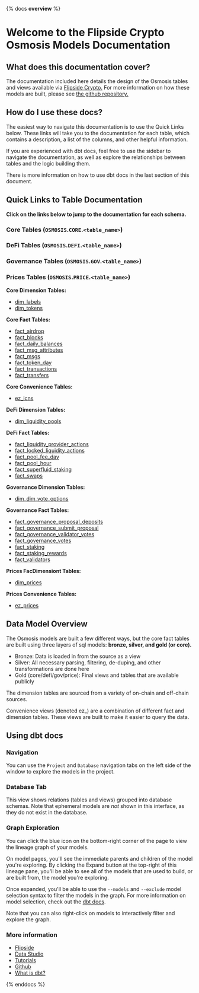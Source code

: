 {% docs __overview__ %}

# Welcome to the Flipside Crypto Osmosis Models Documentation

## **What does this documentation cover?**
The documentation included here details the design of the Osmosis
 tables and views available via [Flipside Crypto.](https://flipsidecrypto.xyz/) For more information on how these models are built, please see [the github repository.](https://github.com/flipsideCrypto/osmosis-models/)

## **How do I use these docs?**
The easiest way to navigate this documentation is to use the Quick Links below. These links will take you to the documentation for each table, which contains a description, a list of the columns, and other helpful information.

If you are experienced with dbt docs, feel free to use the sidebar to navigate the documentation, as well as explore the relationships between tables and the logic building them.

There is more information on how to use dbt docs in the last section of this document.

## **Quick Links to Table Documentation**

**Click on the links below to jump to the documentation for each schema.**

### Core Tables (`OSMOSIS`.`CORE`.`<table_name>`)
### DeFi Tables (`OSMOSIS`.`DEFI`.`<table_name>`)
### Governance Tables (`OSMOSIS`.`GOV`.`<table_name>`)
### Prices Tables (`OSMOSIS`.`PRICE`.`<table_name>`)



**Core Dimension Tables:**
- [dim_labels](#!/model/model.osmosis.core__dim_labels)
- [dim_tokens](#!/model/model.osmosis.core__dim_tokens)

**Core Fact Tables:**
- [fact_airdrop](#!/model/model.osmosis.core__fact_airdrop)
- [fact_blocks](#!/model/model.osmosis.core__fact_blocks)
- [fact_daily_balances](#!/model/model.osmosis.core__fact_daily_balances)
- [fact_msg_attributes](#!/model/model.osmosis.core__fact_msg_attributes)
- [fact_msgs](#!/model/model.osmosis.core__fact_msgs)
- [fact_token_day](#!/model/model.osmosis.core__fact_token_day)
- [fact_transactions](#!/model/model.osmosis.core__fact_transactions)
- [fact_transfers](#!/model/model.osmosis.core__fact_transfers)

**Core Convenience Tables:**
- [ez_icns](#!/model/model.osmosis.core__ez_icns)

**DeFi Dimension Tables:**
- [dim_liquidity_pools](#!/model/model.osmosis.defi__dim_liquidity_pools)

**DeFi Fact Tables:**
- [fact_liquidity_provider_actions](#!/model/model.osmosis.defi__fact_liquidity_provider_actions)
- [fact_locked_liquidity_actions](#!/model/model.osmosis.defi__fact_locked_liquidity_actions)
- [fact_pool_fee_day](#!/model/model.osmosis.defi__fact_pool_fee_day)
- [fact_pool_hour](#!/model/model.osmosis.defi__fact_pool_hour)
- [fact_superfluid_staking](#!/model/model.osmosis.defi__fact_superfluid_staking)
- [fact_swaps](#!/model/model.osmosis.defi__fact_swaps)

**Governance Dimension Tables:**
- [dim_dim_vote_options](#!/model/model.osmosis.core__dim_vote_options)

**Governance Fact Tables:**
- [fact_governance_proposal_deposits](#!/model/model.osmosis.gov__fact_governance_proposal_deposits)
- [fact_governance_submit_proposal](#!/model/model.osmosis.gov__fact_governance_submit_proposal)
- [fact_governance_validator_votes](#!/model/model.osmosis.gov__fact_governance_validator_votes)
- [fact_governance_votes](#!/model/model.osmosis.cgov__fact_governance_votes)
- [fact_staking](#!/model/model.osmosis.cgov__fact_staking)
- [fact_staking_rewards](#!/model/model.osmosis.gov__fact_staking_rewards)
- [fact_validators](#!/model/model.osmosis.gov__fact_validators)


**Prices FacDimensiont Tables:**
- [dim_prices ](#!/model/model.osmosis.core__dim_prices)

**Prices Convenience Tables:**
- [ez_prices](#!/model/model.osmosis.core__ez_prices)



## **Data Model Overview**

The Osmosis models are built a few different ways, but the core fact tables are built using three layers of sql models: **bronze, silver, and gold (or core).**

- Bronze: Data is loaded in from the source as a view
- Silver: All necessary parsing, filtering, de-duping, and other transformations are done here
- Gold (core/defi/gov/price): Final views and tables that are available publicly

The dimension tables are sourced from a variety of on-chain and off-chain sources.

Convenience views (denoted ez_) are a combination of different fact and dimension tables. These views are built to make it easier to query the data.

## **Using dbt docs**
### Navigation

You can use the ```Project``` and ```Database``` navigation tabs on the left side of the window to explore the models in the project.

### Database Tab

This view shows relations (tables and views) grouped into database schemas. Note that ephemeral models are *not* shown in this interface, as they do not exist in the database.

### Graph Exploration

You can click the blue icon on the bottom-right corner of the page to view the lineage graph of your models.

On model pages, you'll see the immediate parents and children of the model you're exploring. By clicking the Expand button at the top-right of this lineage pane, you'll be able to see all of the models that are used to build, or are built from, the model you're exploring.

Once expanded, you'll be able to use the ```--models``` and ```--exclude``` model selection syntax to filter the models in the graph. For more information on model selection, check out the [dbt docs](https://docs.getdbt.com/docs/model-selection-syntax).

Note that you can also right-click on models to interactively filter and explore the graph.


### **More information**
- [Flipside](https://flipsidecrypto.xyz/)
- [Data Studio](https://flipsidecrypto.xyz/edit)
- [Tutorials](https://docs.flipsidecrypto.com/our-data/tutorials)
- [Github](https://github.com/FlipsideCrypto/osmosis-models)
- [What is dbt?](https://docs.getdbt.com/docs/introduction)

{% enddocs %}